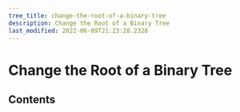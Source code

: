 ```yaml
---
tree_title: change-the-root-of-a-binary-tree
description: Change the Root of a Binary Tree
last_modified: 2022-06-09T21:23:28.2328
---
```


# Change the Root of a Binary Tree

## Contents
